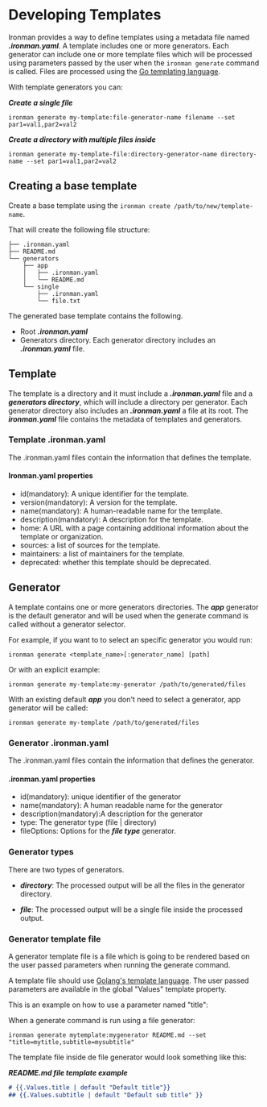 # Developing Templates

Ironman provides a way to define templates using a metadata file named ***.ironman.yaml***. A template includes one or more generators. Each generator can include one or more template files which will be processed using parameters passed by the user when the ```ironman generate``` command is called. Files are processed using the [Go templating language](https://golang.org/pkg/text/template/). 

With template generators you can:

***Create a single file***

```
ironman generate my-template:file-generator-name filename --set par1=val1,par2=val2
```

***Create a directory with multiple files inside***

```
ironman generate my-template-file:directory-generator-name directory-name --set par1=val1,par2=val2
```

## Creating a base template

Create a base template using the ```ironman create /path/to/new/template-name```.

That will create the following file structure:  

    
    ├── .ironman.yaml
    ├── README.md
    └── generators
        ├── app
        │   ├── .ironman.yaml
        │   └── README.md
        └── single
            ├── .ironman.yaml
            └── file.txt

The generated base template contains the following.

* Root ***.ironman.yaml***
* Generators directory. Each generator directory includes an ***.ironman.yaml*** file.

## Template

The template is a directory and it must include a ***.ironman.yaml*** file and a ***generators directory***, which will include a directory per generator. Each generator directory also includes an ***.ironman.yaml*** a file at its root. The ***ironman.yaml*** file contains the metadata of templates and generators. 

### Template .ironman.yaml

The .ironman.yaml files contain the information that defines the template.

#### Ironman.yaml properties

* id(mandatory): A unique identifier for the template.
* version(mandatory): A version for the template.
* name(mandatory): A human-readable name for the template.
* description(mandatory): A description for the template.
* home: A URL with a page containing additional information about the template or organization.
* sources: a list of sources for the template.
* maintainers: a list of maintainers for the template.
* deprecated: whether this template should be deprecated.

## Generator

A template contains one or more generators directories. The ***app*** generator is the default generator and will be used when the generate command is called without a generator selector. 

For example, if you want to  to select an specific generator you would run: 

```
ironman generate <template_name>[:generator_name] [path]
```

Or with an explicit example:

```
ironman generate my-template:my-generator /path/to/generated/files
```

With an existing default ***app*** you don't need to select a generator, app generator will be called:

```
ironman generate my-template /path/to/generated/files 
```

### Generator .ironman.yaml

The .ironman.yaml files contain the information that defines the generator.

#### .ironman.yaml properties

* id(mandatory): unique identifier of the generator
* name(mandatory): A human readable name for the generator
* description(mandatory):A description for the generator
* type: The generator type (file | directory)
* fileOptions: Options for the ***file type*** generator.


### Generator types

There are two types of generators.

* ***directory***: The processed output will be all the files in the generator directory.

* ***file***: The processed output will be a single file inside the processed output.

### Generator template file

A generator template file is a file which is going to be rendered based on the user passed parameters when running the generate command. 

A template file should use  [Golang's template language](https://golang.org/pkg/text/template/). The user passed parameters are available in the global "Values" template property.

This is an example on how to use a parameter named "title":

When a generate command is run using a file generator:

    ironman generate mytemplate:mygenerator README.md --set "title=mytitle,subtitle=mysubtitle"

The template file inside de file generator would look something like this:

***README.md file template example***
```md
# {{.Values.title | default "Default title"}}
## {{.Values.subtitle | default "Default sub title" }}
```